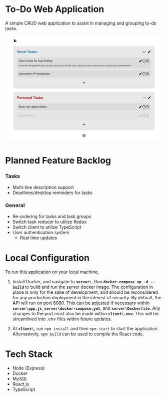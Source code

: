 # To-Do Web Application

A simple CRUD web application to assist in managing and grouping to-do tasks.

![Prototype application design](prototype_image.png)

# Planned Feature Backlog

### Tasks

-   Multi-line description support
-   Deadlines/desktop reminders for tasks

### General

-   Re-ordering for tasks and task groups
-   Switch task reducer to utilize Redux
-   Switch client to utilize TypeScript
-   User authentication system
    -   Real time updates

# Local Configuration

To run this application on your local machine,

1. Install Docker, and navigate to **`server\`**. Run **`docker-compose up -d --build`** to build and run the server docker image. The configuration in place is only for the sake of development, and should be reconsidered for any production deployment in the interest of security. By default, the API will run on port 8080. This can be adjusted if necessary within **`server\app.js`**, **`server\docker-compose.yml`**, and **`server\Dockerfile`**. Any changes to the port must also be made within **`client\.env`**. This will be streamlined into .env files within future updates.

2. At **`client\`**, run `npm install` and then `npm start` to start the application. Alternatively, `npm build` can be used to compile the React code.

# Tech Stack

-   Node (Express)
-   Docker
-   MySQL
-   React.js
-   TypeScript
